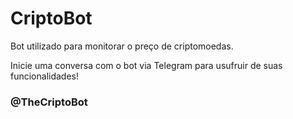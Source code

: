 # CriptoBot

Bot utilizado para monitorar o preço de criptomoedas.

Inicie uma conversa com o bot via Telegram para usufruir de suas funcionalidades!
### @TheCriptoBot
